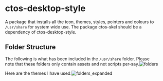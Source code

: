 # ctos-desktop-style
A package that installs all the icon, themes, styles, pointers and colours to `/usr/share` for system wide use. The package ctos-skel should be a dependency of ctos-desktop-style.

## Folder Structure

The following is what has been included in the `/usr/share` folder. Please note that these folders only contain assets and not scripts per-say.![folders](https://github.com/Coopertronic/ctos-desktop-style/assets/17339716/be2f50c8-de1c-449d-bb9c-0829ff98afca)

Here are the themes I have used:![folders_expanded](https://github.com/Coopertronic/ctos-desktop-style/assets/17339716/dcf8e8ea-a10b-4096-8c90-9be62e2d2e2c)
